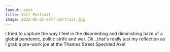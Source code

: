 ```yaml
---
layout: post
title: Self Portrait
image: 2022-05-25-self-portrait.jpg
---
```


I tried to capture the way I feel in the disorienting and diminishing haze of a global pandemic, politic strife and 
war. Ok...that's really just my reflection as I grab a pre-work joe at the Thames Street Speckled Axe! 

